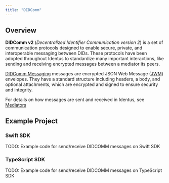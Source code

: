 ```yaml
---
title: "DIDComm"
---
```


## Overview

**DIDComm v2** (*Decentralized Identifier Communication version 2*) is a set of communication protocols designed to enable secure, private, and interoperable messaging between DIDs. These protocols have been adopted throughout Identus to standardize many important interactions, like sending and receiving encrypted messages between a mediator its peers.

[DIDComm Messaging](https://identity.foundation/didcomm-messaging/spec/) messages are encrypted JSON Web Message ([JWM](https://datatracker.ietf.org/doc/html/draft-looker-jwm-01)) envelopes. They have a standard structure including headers, a body, and optional attachments, which are encrypted and signed to ensure security and integrity.

For details on how messages are sent and received in Identus, see [Mediators](../section4/mediator.md)

## Example Project

### Swift SDK

TODO: Example code for send/receive DIDCOMM messages on Swift SDK

### TypeScript SDK

TODO: Example code for send/receive DIDCOMM messages on TypeScript SDK